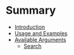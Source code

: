 # Summary

* [Introduction](README.md)
* [Usage and Examples](README.md)
* [Available Arguments](README.md)
  * [Search](Commands.md#search)

